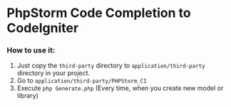 # PhpStorm Code Completion to CodeIgniter

### How to use it:

1. Just copy the `third-party` directory to `application/third-party` directory in your project.
2. Go to `application/third-party/PHPStorm_CI`
3. Execute `php Generate.php` (Every time, when you create new model or library)